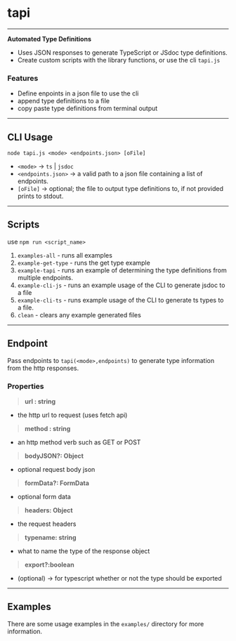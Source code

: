 # tapi 
---
**Automated Type Definitions**
- Uses JSON responses to generate TypeScript or JSdoc type definitions. 
- Create custom scripts with the library functions, or use the cli `tapi.js` 

### Features
* Define enpoints in a json file to use the cli 
* append type definitions to a file 
* copy paste type definitions from terminal output

---
## CLI Usage 
`node tapi.js <mode> <endpoints.json> [oFile]`
* `<mode>` -> `ts` | `jsdoc`
* `<endpoints.json>` -> a valid path to a json file containing a list of endpoints. 
* `[oFile]` -> optional; the file to output type definitions to, if not provided prints to stdout. 
---

## Scripts 
use `npm run <script_name>`
1. `examples-all` - runs all examples
2. `example-get-type` - runs the get type example
3. `example-tapi` - runs an example of determining the type definitions from multiple endpoints. 
4. `example-cli-js` - runs an example usage of the CLI to generate jsdoc to a file
5. `example-cli-ts` - runs example usage of the CLI to generate ts types to a file. 
6. `clean` - clears any example generated files
---
## Endpoint 
Pass endpoints to `tapi(<mode>,endpoints)` to generate type information from the http responses. 
### **Properties** 
> **url : string**
* the http url to request (uses fetch api)

> **method : string**
* an http method verb such as GET or POST

> **bodyJSON?: Object**
* optional request body json 

> **formData?: FormData**
* optional form data 

> **headers: Object**
* the request headers

> **typename: string**
* what to name the type of the response object

> **export?:boolean**
* (optional) -> for typescript whether or not the type should be exported 
---
## Examples
There are some usage examples in the `examples/` directory for more information. 
